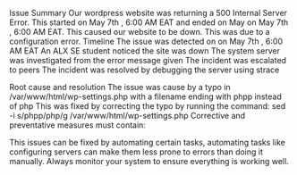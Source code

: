 Issue Summary 
Our wordpress website was returning a 500 Internal Server Error. This started on May 7th , 6:00 AM EAT and ended on May on May 7th , 6:00 AM EAT. This caused our website to be down. This was due to a configuration error.
Timeline 
The issue was detected on on May 7th , 6:00 AM EAT
An ALX SE student noticed the site was down
The system server was investigated from the error message given
The incident was escalated to peers
The incident was resolved by debugging the server using strace

Root cause and resolution
The issue was cause by a typo in /var/www/html/wp-settings.php with a filename ending with phpp instead of php
This was fixed by correcting the typo by running the command: sed -i s/phpp/php/g /var/www/html/wp-settings.php
Corrective and preventative measures must contain:


This issues can be fixed by automating certain tasks, automating tasks like configuring servers can make them less prone to errors than doing it manually. Always monitor your system to ensure everything is working well.

